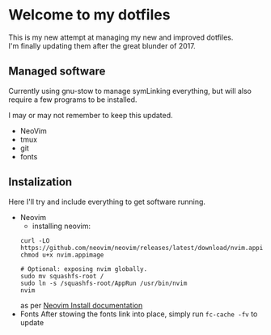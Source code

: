 # Welcome to my dotfiles

This is my new attempt at managing my new and improved dotfiles.  
I'm finally updating them after the great blunder of 2017. 

## Managed software

Currently using gnu-stow to manage symLinking everything, but will also
require a few programs to be installed.

I may or may not remember to keep this updated.

* NeoVim
* tmux
* git
* fonts

## Instalization

Here I'll try and include everything to get software running.

* Neovim 
  * installing neovim:
  ```
  curl -LO https://github.com/neovim/neovim/releases/latest/download/nvim.appimage
  chmod u+x nvim.appimage

  # Optional: exposing nvim globally.
  sudo mv squashfs-root /
  sudo ln -s /squashfs-root/AppRun /usr/bin/nvim
  nvim
  ```
    as per [Neovim Install documentation](https://github.com/neovim/neovim/wiki/Installing-Neovim)
* Fonts
  After stowing the fonts link into place, simply run `fc-cache -fv` to update
